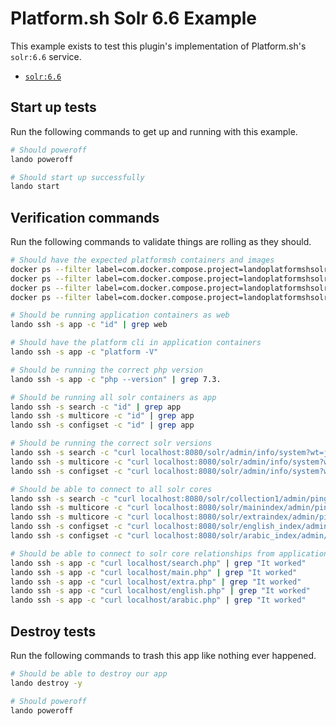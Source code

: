 Platform.sh Solr 6.6 Example
============================

This example exists to test this plugin's implementation of Platform.sh's `solr:6.6` service.

* [`solr:6.6`](https://docs.platform.sh/configuration/services/solr.html)

Start up tests
--------------

Run the following commands to get up and running with this example.

```bash
# Should poweroff
lando poweroff

# Should start up successfully
lando start
```

Verification commands
---------------------

Run the following commands to validate things are rolling as they should.

```bash
# Should have the expected platformsh containers and images
docker ps --filter label=com.docker.compose.project=landoplatformshsolr66 | grep docker.registry.platform.sh/php-7.3 | grep landoplatformshsolr66_app_1
docker ps --filter label=com.docker.compose.project=landoplatformshsolr66 | grep docker.registry.platform.sh/solr-6.6 | grep landoplatformshsolr66_search_1
docker ps --filter label=com.docker.compose.project=landoplatformshsolr66 | grep docker.registry.platform.sh/solr-8.6 | grep landoplatformshsolr66_multi_1
docker ps --filter label=com.docker.compose.project=landoplatformshsolr66 | grep docker.registry.platform.sh/solr-8.6 | grep landoplatformshsolr66_configset_1

# Should be running application containers as web
lando ssh -s app -c "id" | grep web

# Should have the platform cli in application containers
lando ssh -s app -c "platform -V"

# Should be running the correct php version
lando ssh -s app -c "php --version" | grep 7.3.

# Should be running all solr containers as app
lando ssh -s search -c "id" | grep app
lando ssh -s multicore -c "id" | grep app
lando ssh -s configset -c "id" | grep app

# Should be running the correct solr versions
lando ssh -s search -c "curl localhost:8080/solr/admin/info/system?wt=json" | grep solr-spec-version | grep "6.6"
lando ssh -s multicore -c "curl localhost:8080/solr/admin/info/system?wt=json" | grep solr-spec-version | grep "6.6"
lando ssh -s configset -c "curl localhost:8080/solr/admin/info/system?wt=json" | grep solr-spec-version | grep "6.6"

# Should be able to connect to all solr cores
lando ssh -s search -c "curl localhost:8080/solr/collection1/admin/ping?wt=json" | grep status | grep OK
lando ssh -s multicore -c "curl localhost:8080/solr/mainindex/admin/ping?wt=json" | grep status | grep OK
lando ssh -s multicore -c "curl localhost:8080/solr/extraindex/admin/ping?wt=json" | grep status | grep OK
lando ssh -s configset -c "curl localhost:8080/solr/english_index/admin/ping?wt=json" | grep status | grep OK
lando ssh -s configset -c "curl localhost:8080/solr/arabic_index/admin/ping?wt=json" | grep status | grep OK

# Should be able to connect to solr core relationships from application containers
lando ssh -s app -c "curl localhost/search.php" | grep "It worked"
lando ssh -s app -c "curl localhost/main.php" | grep "It worked"
lando ssh -s app -c "curl localhost/extra.php" | grep "It worked"
lando ssh -s app -c "curl localhost/english.php" | grep "It worked"
lando ssh -s app -c "curl localhost/arabic.php" | grep "It worked"
```

Destroy tests
-------------

Run the following commands to trash this app like nothing ever happened.

```bash
# Should be able to destroy our app
lando destroy -y

# Should poweroff
lando poweroff
```

